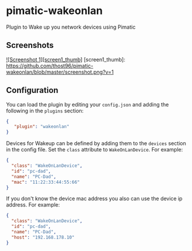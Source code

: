 pimatic-wakeonlan
=======================

Plugin to Wake up you network devices using Pimatic

Screenshots
-----------
[![Screenshot 1][screen1_thumb]](https://github.com/thost96/pimatic-wakeonlan/blob/master/screenshot.png)
[screen1_thumb]: https://github.com/thost96/pimatic-wakeonlan/blob/master/screenshot.png?v=1

Configuration
-------------
You can load the plugin by editing your `config.json` and adding the following in the `plugins` section:

````json
{ 
   "plugin": "wakeonlan"
}
````

Devices for Wakeup can be defined by adding them to the `devices` section in the config file. Set the `class` attribute to `WakeOnLanDevice`. For example:
```json
{
  "class": "WakeOnLanDevice",
  "id": "pc-dad",
  "name": "PC-Dad",
  "mac": "11:22:33:44:55:66"
}
```
If you don't know the device mac address you also can use the device ip address. For example:
```json
{
  "class": "WakeOnLanDevice",
  "id": "pc-dad",
  "name": "PC-Dad",
  "host": "192.168.178.10"
}
```
